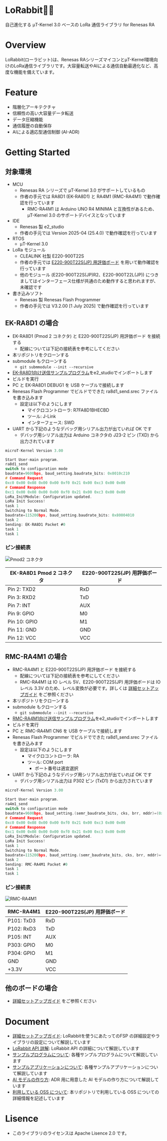 # LoRabbit🐰📡

自己進化する μT-Kernel 3.0 ベースの LoRa 通信ライブラリ for Renesas RA

# Overview

LoRabbit(ローラビット)は、Renesas RAシリーズマイコンとμT-Kernel環境向けのLoRa通信ライブラリです。大容量転送やAIによる通信自動最適化など、高度な機能を備えています。

# Feature

- 階層化アーキテクチャ
- 信頼性の高い大容量データ転送
- データ圧縮機能
- 通信履歴の自動保存
- AIによる適応型通信制御 (AI-ADR)

# Getting Started

## 対象環境

- MCU
  - Renesas RA シリーズで μT-Kernel 3.0 がサポートしているもの
  - 作者の手元では RA8D1 (EK-RA8D1) と RA4M1 (RMC-RA4M1) で動作確認を行っています
    - RMC-RA4M1 は Arduino UNO R4 MINIMA と互換性があるため、μT-Kernel 3.0 のサポートデバイスとなっています
- IDE
  - Renesas 製 e2_studio
  - 作者の手元では Version 2025-04 (25.4.0) で動作確認を行っています
- RTOS
  - μT-Kernel 3.0
- LoRa モジュール
  - CLEALINK 社製 E220-900T22S
  - 作者の手元では [E220-900T22S(JP) 用評価ボード][lora-ev-link] を用いて動作確認を行っています
  - 他のモジュール (E220-900T22S(JP)R2、E220-900T22L(JP)) につきましてはインターフェース仕様が共通のため動作すると思われますが、未確認です
- 書き込みソフト
  - Renesas 製 Renesas Flash Programmer
  - 作者の手元では V3.2.00 [1 July 2025] で動作確認を行っています

## EK-RA8D1 の場合

- EK-RA8D1 (Pmod 2 コネクタ) と E220-900T22S(JP) 用評価ボード を接続する
  - 配線については下記の接続表を参考にしてください
- 本リポジトリをクローンする
- submodule もクローンする
  - `git submmodule --init --recursive`
- [EK-RA8D1向け送信サンプルプログラム][example-ra8d1_send-link]をe2_studioでインポートします
- ビルドを実行
- PC と EK-RA8D1 DEBUG1 を USB ケーブルで接続します
- Renesas Flash Programmer でビルドでできた ra8d1_send.srec ファイルを書き込みます
  - 設定は以下のようにします
    - マイクロコントローラ: R7FA8D1BHECBD
    - ツール: J-Link
    - インターフェース: SWD
- UART から下記のようなデバッグ用シリアル出力が出ていれば OK です
  - デバッグ用シリアル出力は Arduino コネクタの J23-2 ピン (TXD) から出力されています

```c
microT-Kernel Version 3.00

Start User-main program.
ra8d1_send
switch to configuration mode
baudrate=9600bps, baud_setting.baudrate_bits: 0x8010c210
# Command Request
0xc0 0x00 0x08 0x00 0x00 0xf0 0x21 0x00 0xc3 0x00 0x00 
# Command Response
0xc1 0x00 0x08 0x00 0x00 0xf0 0x21 0x00 0xc3 0x00 0x00 
LoRa_InitModule: Configuration updated.
LoRa Init Success!
task 1
Switching to Normal Mode.
baudrate=115200bps, baud_setting.baudrate_bits: 0x80004010
task 2
Sending: EK-RA8D1 Packet #0
task 1
task 1
```

### ピン接続表

![Pmod2 コネクタ](./assets/EK-RA8D1_Pmod2.png)

| EK-RA8D1 Pmod 2 コネクタ| E220-900T22S(JP) 用評価ボード |
|---|---|
| Pin 2: TXD2  | RxD |
| Pin 3: RXD2  | TxD |
| Pin 7: INT   | AUX |
| Pin 9: GPIO  | M0  |
| Pin 10: GPIO | M1  |
| Pin 11: GND  | GND |
| Pin 12: VCC  | VCC |

## RMC-RA4M1 の場合

- RMC-RA4M1 と E220-900T22S(JP) 用評価ボード を接続する
  - 配線については下記の接続表を参考にしてください
  - RMC-RA4M1 は IO レベル 5V、E220-900T22S(JP) 用評価ボードは IO レベル 3.3V のため、レベル変換が必要です。詳しくは [詳細セットアップガイド][setup-link] をご参照ください
- 本リポジトリをクローンする
- submodule もクローンする
  - `git submmodule --init --recursive`
- [RMC-RA4M1向け送信サンプルプログラム][example-ra4m1_send-link]をe2_studioでインポートします
- ビルドを実行
- PC と RMC-RA4M1 CN6 を USB ケーブルで接続します
- Renesas Flash Programmer でビルドでできた ra8d1_send.srec ファイルを書き込みます
  - 設定は以下のようにします
    - マイクロコントローラ: RA
    - ツール: COM port
      - ポート番号は適宜選択
- UART から下記のようなデバッグ用シリアル出力が出ていれば OK です
  - デバッグ用シリアル出力は P302 ピン (TxD1) から出力されています

```c
microT-Kernel Version 3.00

Start User-main program.
ra4m1_send
switch to configuration mode
baudrate=9600bps, baud_setting.(semr_baudrate_bits, cks, brr, mddr)=(0x00, 0, 0x9b, 0x80)
# Command Request
0xc0 0x00 0x08 0x00 0x00 0xf0 0x21 0x00 0xc3 0x00 0x00 
# Command Response
0xc1 0x00 0x08 0x00 0x00 0xf0 0x21 0x00 0xc3 0x00 0x00 
LoRa_InitModule: Configuration updated.
LoRa Init Success!
task 1
Switching to Normal Mode.
baudrate=115200bps, baud_setting.(semr_baudrate_bits, cks, brr, mddr)=(0x40, 0, 0x19, 0x80)
task 2
Sending: RMC-RA4M1 Packet #0
task 1
task 1
```

### ピン接続表

![RMC-RA4M1](./assets/RMC-RA4M1.png)

| RMC-RA4M1 | E220-900T22S(JP) 用評価ボード |
|---|---|
| P101: TxD3   | RxD |
| P102: RxD3   | TxD |
| P105: INT    | AUX |
| P303: GPIO   | M0  |
| P304: GPIO   | M1  |
| GND          | GND |
| +3.3V        | VCC |

## 他のボードの場合

- [詳細セットアップガイド][setup-link] をご参照ください

# Document

- [詳細セットアップガイド][setup-link]: LoRabbitを使うにあたってのFSP の詳細設定やライブラリの設定について解説しています
- [LoRabbit API 詳解][api-link]: LoRabbit API の詳細について解説しています
- [サンプルプログラムについて][examples-link]: 各種サンプルプログラムについて解説しています
- [サンプルアプリケーションについて][apps-link]: 各種サンプルアプリケーションについて解説しています
- [AI モデルの作り方][ai_adr-link]: ADR 用に用意した AI モデルの作り方について解説しています
- [利用している OSS について][oss-link]: 本リポジトリで利用している OSS についての詳細情報を記述しています

# Lisence

- このライブラリのライセンスは Apache Lisence 2.0 です。

[example-ra8d1_send-link]: https://github.com/men100/LoRabbit/tree/main/examples/ra8d1_send
[example-ra4m1_send-link]: https://github.com/men100/LoRabbit/tree/main/examples/ra4m1_send
[lora-ev-link]: https://dragon-torch.tech/rf-modules/lora/e220-900t22s-jp-ev1/
[setup-link]: docs/setup.md
[api-link]: https://men100.github.io/LoRabbit
[examples-link]: docs/examples.md
[apps-link]: docs/apps.md
[ai_adr-link]: docs/ai_adr.md
[oss-link]: docs/oss.md
